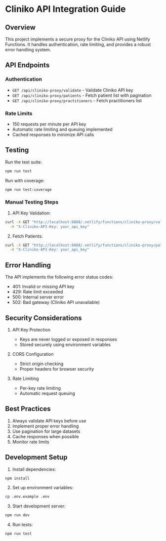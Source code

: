 # Cliniko API Integration Guide

## Overview
This project implements a secure proxy for the Cliniko API using Netlify Functions. It handles authentication, rate limiting, and provides a robust error handling system.

## API Endpoints

### Authentication
- `GET /api/cliniko-proxy/validate` - Validate Cliniko API key
- `GET /api/cliniko-proxy/patients` - Fetch patient list with pagination
- `GET /api/cliniko-proxy/practitioners` - Fetch practitioners list

### Rate Limits
- 150 requests per minute per API key
- Automatic rate limiting and queuing implemented
- Cached responses to minimize API calls

## Testing

Run the test suite:
```bash
npm run test
```

Run with coverage:
```bash
npm run test:coverage
```

### Manual Testing Steps

1. API Key Validation:
```bash
curl -X GET "http://localhost:8888/.netlify/functions/cliniko-proxy/validate" \
  -H "X-Cliniko-API-Key: your_api_key"
```

2. Fetch Patients:
```bash
curl -X GET "http://localhost:8888/.netlify/functions/cliniko-proxy/patients" \
  -H "X-Cliniko-API-Key: your_api_key"
```

## Error Handling

The API implements the following error status codes:

- 401: Invalid or missing API key
- 429: Rate limit exceeded
- 500: Internal server error
- 502: Bad gateway (Cliniko API unavailable)

## Security Considerations

1. API Key Protection
   - Keys are never logged or exposed in responses
   - Stored securely using environment variables

2. CORS Configuration
   - Strict origin checking
   - Proper headers for browser security

3. Rate Limiting
   - Per-key rate limiting
   - Automatic request queuing

## Best Practices

1. Always validate API keys before use
2. Implement proper error handling
3. Use pagination for large datasets
4. Cache responses when possible
5. Monitor rate limits

## Development Setup

1. Install dependencies:
```bash
npm install
```

2. Set up environment variables:
```bash
cp .env.example .env
```

3. Start development server:
```bash
npm run dev
```

4. Run tests:
```bash
npm run test
```